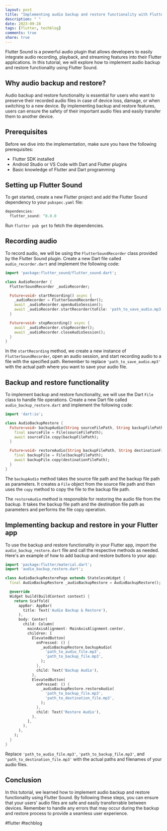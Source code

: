 ```yaml
---
layout: post
title: "Implementing audio backup and restore functionality with Flutter Sound"
description: " "
date: 2023-09-28
tags: [flutter, techblog]
comments: true
share: true
---
```


Flutter Sound is a powerful audio plugin that allows developers to easily integrate audio recording, playback, and streaming features into their Flutter applications. In this tutorial, we will explore how to implement audio backup and restore functionality using Flutter Sound.

## Why audio backup and restore?

Audio backup and restore functionality is essential for users who want to preserve their recorded audio files in case of device loss, damage, or when switching to a new device. By implementing backup and restore features, users can ensure the safety of their important audio files and easily transfer them to another device.

## Prerequisites

Before we dive into the implementation, make sure you have the following prerequisites:

- Flutter SDK installed
- Android Studio or VS Code with Dart and Flutter plugins
- Basic knowledge of Flutter and Dart programming

## Setting up Flutter Sound

To get started, create a new Flutter project and add the Flutter Sound dependency to your `pubspec.yaml` file:

```dart
dependencies:
  flutter_sound: ^8.0.0
```

Run `flutter pub get` to fetch the dependencies.

## Recording audio

To record audio, we will be using the `FlutterSoundRecorder` class provided by the Flutter Sound plugin. Create a new Dart file called `audio_recorder.dart` and implement the following code:

```dart
import 'package:flutter_sound/flutter_sound.dart';

class AudioRecorder {
  FlutterSoundRecorder _audioRecorder;

  Future<void> startRecording() async {
    _audioRecorder = FlutterSoundRecorder();
    await _audioRecorder.openAudioSession();
    await _audioRecorder.startRecorder(toFile: 'path_to_save_audio.mp3', codec: Codec.aacMP4);
  }

  Future<void> stopRecording() async {
    await _audioRecorder.stopRecorder();
    await _audioRecorder.closeAudioSession();
  }
}
```

In the `startRecording` method, we create a new instance of `FlutterSoundRecorder`, open an audio session, and start recording audio to a file with the specified path. Remember to replace `'path_to_save_audio.mp3'` with the actual path where you want to save your audio file.

## Backup and restore functionality

To implement backup and restore functionality, we will use the Dart `File` class to handle file operations. Create a new Dart file called `audio_backup_restore.dart` and implement the following code:

```dart
import 'dart:io';

class AudioBackupRestore {
  Future<void> backupAudio(String sourceFilePath, String backupFilePath) async {
    final sourceFile = File(sourceFilePath);
    await sourceFile.copy(backupFilePath);
  }

  Future<void> restoreAudio(String backupFilePath, String destinationFilePath) async {
    final backupFile = File(backupFilePath);
    await backupFile.copy(destinationFilePath);
  }
}
```

The `backupAudio` method takes the source file path and the backup file path as parameters. It creates a `File` object from the source file path and then uses the `copy` method to copy the file to the backup file path.

The `restoreAudio` method is responsible for restoring the audio file from the backup. It takes the backup file path and the destination file path as parameters and performs the file copy operation.

## Implementing backup and restore in your Flutter app

To use the backup and restore functionality in your Flutter app, import the `audio_backup_restore.dart` file and call the respective methods as needed. Here's an example of how to add backup and restore buttons to your app:

```dart
import 'package:flutter/material.dart';
import 'audio_backup_restore.dart';

class AudioBackupRestorePage extends StatelessWidget {
  final AudioBackupRestore _audioBackupRestore = AudioBackupRestore();

  @override
  Widget build(BuildContext context) {
    return Scaffold(
      appBar: AppBar(
        title: Text('Audio Backup & Restore'),
      ),
      body: Center(
        child: Column(
          mainAxisAlignment: MainAxisAlignment.center,
          children: [
            ElevatedButton(
              onPressed: () {
                _audioBackupRestore.backupAudio(
                  'path_to_audio_file.mp3',
                  'path_to_backup_file.mp3',
                );
              },
              child: Text('Backup Audio'),
            ),
            ElevatedButton(
              onPressed: () {
                _audioBackupRestore.restoreAudio(
                  'path_to_backup_file.mp3',
                  'path_to_destination_file.mp3',
                );
              },
              child: Text('Restore Audio'),
            ),
          ],
        ),
      ),
    );
  }
}
```

Replace `'path_to_audio_file.mp3'`, `'path_to_backup_file.mp3'`, and `'path_to_destination_file.mp3'` with the actual paths and filenames of your audio files.

## Conclusion

In this tutorial, we learned how to implement audio backup and restore functionality using Flutter Sound. By following these steps, you can ensure that your users' audio files are safe and easily transferrable between devices. Remember to handle any errors that may occur during the backup and restore process to provide a seamless user experience.

#flutter #techblog